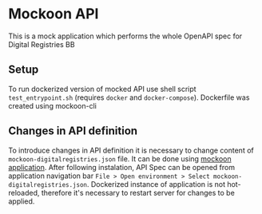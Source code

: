 # Mockoon API
This is a mock application which performs the whole OpenAPI spec for Digital Registries BB 


## Setup
To run dockerized version of mocked API use shell script 
`test_entrypoint.sh` (requires `docker` and `docker-compose`). 
Dockerfile was created using mockoon-cli

## Changes in API definition
To introduce changes in API definition it is necessary to change content of `mockoon-digitalregistries.json` file. It can be done using [mockoon application](https://mockoon.com/). After following instalation, API Spec can be opened from application navigation bar `File > Open environment > Select mockoon-digitalregistries.json`. Dockerized instance of application is not hot-reloaded, therefore it's necessary to restart server for changes to be applied.  
